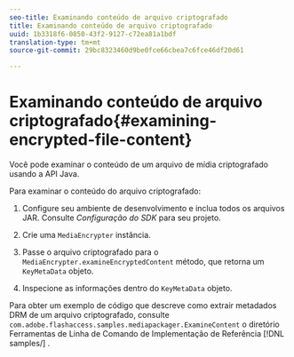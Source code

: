 ```yaml
---
seo-title: Examinando conteúdo de arquivo criptografado
title: Examinando conteúdo de arquivo criptografado
uuid: 1b3318f6-0850-43f2-9127-c72ea81a1bdf
translation-type: tm+mt
source-git-commit: 29bc8323460d9be0fce66cbea7c6fce46df20d61

---
```



# Examinando conteúdo de arquivo criptografado{#examining-encrypted-file-content}

Você pode examinar o conteúdo de um arquivo de mídia criptografado usando a API Java.

Para examinar o conteúdo do arquivo criptografado:

1. Configure seu ambiente de desenvolvimento e inclua todos os arquivos JAR. Consulte *Configuração do SDK* para seu projeto.
1. Crie uma `MediaEncrypter` instância.
1. Passe o arquivo criptografado para o `MediaEncrypter.examineEncryptedContent` método, que retorna um `KeyMetaData` objeto.

1. Inspecione as informações dentro do `KeyMetaData` objeto.

Para obter um exemplo de código que descreve como extrair metadados DRM de um arquivo criptografado, consulte `com.adobe.flashaccess.samples.mediapackager.ExamineContent` o diretório Ferramentas de Linha de Comando de Implementação de Referência [!DNL samples/] .
